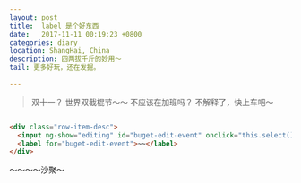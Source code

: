 ```yaml
---
layout: post
title:  label 是个好东西
date:   2017-11-11 00:19:23 +0800
categories: diary
location: ShangHai, China
description: 四两拔千斤的妙用～
tail: 更多好玩，还在发掘。
      
---
```


> 双十一？
世界双截棍节～～
不应该在加班吗？
不解释了，快上车吧～

```html

<div class="row-item-desc">
  <input ng-show="editing" id="buget-edit-event" onclick="this.select()">
  <label for="buget-edit-event">~~</label>
</div>

```

～～～～沙聚～